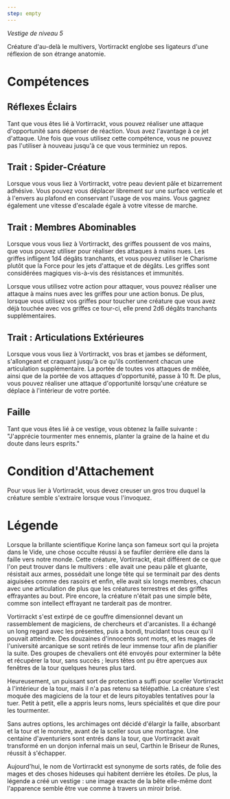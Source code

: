 ```yaml
---
step: empty
---
```

*Vestige de niveau 5*

Créature d'au-delà le multivers, Vortirrackt englobe ses ligateurs d'une réflexion de son étrange anatomie.

# Compétences

## Réflexes Éclairs
Tant que vous êtes lié à Vortirrackt, vous pouvez réaliser une attaque d'opportunité sans dépenser de réaction. Vous avez l'avantage à ce jet d'attaque. Une fois que vous utilisez cette compétence, vous ne pouvez pas l'utiliser à nouveau jusqu'à ce que vous terminiez un repos.

## Trait : Spider-Créature
Lorsque vous vous liez à Vortirrackt, votre peau devient pâle et bizarrement adhésive. Vous pouvez vous déplacer librement sur une surface verticale et à l'envers au plafond en conservant l'usage de vos mains. Vous gagnez également une vitesse d'escalade égale à votre vitesse de marche.

## Trait : Membres Abominables
Lorsque vous vous liez à Vortirrackt, des griffes poussent de vos mains, que vous pouvez utiliser pour réaliser des attaques à mains nues. Les griffes infligent 1d4 dégâts tranchants, et vous pouvez utiliser le Charisme plutôt que la Force pour les jets d'attaque et de dégâts. Les griffes sont considérées magiques vis-à-vis des résistances et immunités.

Lorsque vous utilisez votre action pour attaquer, vous pouvez réaliser une attaque à mains nues avec les griffes pour une action bonus. De plus, lorsque vous utilisez vos griffes pour toucher une créature que vous avez déjà touchée avec vos griffes ce tour-ci, elle prend 2d6 dégâts tranchants supplémentaires.

## Trait : Articulations Extérieures
Lorsque vous vous liez à Vortirrackt, vos bras et jambes se déforment, s'allongeant et craquant jusqu'à ce qu'ils contiennent chacun une articulation supplémentaire. La portée de toutes vos attaques de mêlée, ainsi que de la portée de vos attaques d'opportunité, passe à 10 ft. De plus, vous pouvez réaliser une attaque d'opportunité lorsqu'une créature se déplace à l'intérieur de votre portée.

## Faille
Tant que vous êtes lié à ce vestige, vous obtenez la faille suivante : "J'apprécie tourmenter mes ennemis, planter la graine de la haine et du doute dans leurs esprits."

# Condition d'Attachement
Pour vous lier à Vortirrackt, vous devez creuser un gros trou duquel la créature semble s'extraire lorsque vous l'invoquez.

# Légende
Lorsque la brillante scientifique Korine lança son fameux sort qui la projeta dans le Vide, une chose occulte réussi à se faufiler derrière elle dans la faille vers notre monde. Cette créature, Vortirrackt, était différent de ce que l'on peut trouver dans le multivers : elle avait une peau pâle et gluante, résistait aux armes, possédait une longe tête qui se terminait par des dents aiguisées comme des rasoirs et enfin, elle avait six longs membres, chacun avec une articulation de plus que les créatures terrestres et des griffes effrayantes au bout. Pire encore, la créature n'était pas une simple bête, comme son intellect effrayant ne tarderait pas de montrer.

Vortirrackt s'est extirpé de ce gouffre dimensionnel devant un rassemblement de magiciens, de chercheurs et d'arcanistes. Il a échangé un long regard avec les présentes, puis a bondi, trucidant tous ceux qu'il pouvait atteindre. Des douzaines d'innocents sont morts, et les mages de l'université arcanique se sont retirés de leur immense tour afin de planifier la suite. Des groupes de chevaliers ont été envoyés pour exterminer la bête et récupérer la tour, sans succès ; leurs têtes ont pu être aperçues aux fenêtres de la tour quelques heures plus tard.

Heureusement, un puissant sort de protection a suffi pour sceller Vortirrackt à l'intérieur de la tour, mais il n'a pas retenu sa télépathie. La créature s'est moquée des magiciens de la tour et de leurs pitoyables tentatives pour la tuer. Petit à petit, elle a appris leurs noms, leurs spécialités et que dire pour les tourmenter.

Sans autres options, les archimages ont décidé d'élargir la faille, absorbant et la tour et le monstre, avant de la sceller sous une montagne. Une centaine d'aventuriers sont entrés dans la tour, que Vortirrackt avait transformé en un donjon infernal mais un seul, Carthin le Briseur de Runes, réussit à s'échapper.

Aujourd'hui, le nom de Vortirrackt est synonyme de sorts ratés, de folie des mages et des choses hideuses qui habitent derrière les étoiles. De plus, la légende a créé un vestige : une image exacte de la bête elle-même dont l'apparence semble être vue comme à travers un miroir brisé.
